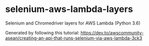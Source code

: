 # selenium-aws-lambda-layers
Selenium and Chromedriver layers for AWS Lambda (Python 3.6)

Generated by following this tutorial: https://dev.to/awscommunity-asean/creating-an-api-that-runs-selenium-via-aws-lambda-3ck3
